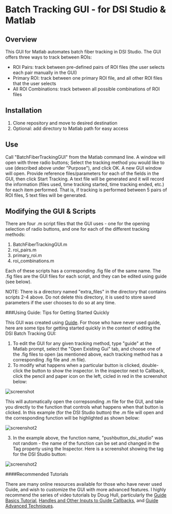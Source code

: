 # Batch Tracking GUI - for DSI Studio & Matlab

## Overview

This GUI for Matlab automates batch fiber tracking in DSI Studio. The GUI offers three ways to track between ROIs:

* ROI Pairs: track between pre-defined pairs of ROI files (the user selects each pair manually in the GUI)
* Primary ROI: track between one primary ROI file, and all other ROI files that the user selects
* All ROI Combinations: track between all possible combinations of ROI files

## Installation

1. Clone repository and move to desired destination
2. Optional: add directory to Matlab path for easy access

## Use

Call "BatchFiberTrackingGUI" from the Matlab command line. A window will open with three radio buttons; Select the tracking method you would like to use (described above under "Purpose"), and click OK. A new GUI window will open. Provide reference files/parameters for each of the fields in the GUI, then click Start Tracking. A text file will be generated and it will record the information (files used, time tracking started, time tracking ended, etc.) for each item performed. That is, if tracking is performed between 5 pairs of ROI files, 5 text files will be generated.

## Modifying the GUI & Scripts

There are four .m script files that the GUI uses - one for the opening selection of radio buttons, and one for each of the different tracking methods:

1. BatchFiberTrackingGUI.m
2. roi_pairs.m
3. primary_roi.m
4. roi_combinations.m

Each of these scripts has a corresponding .fig file of the same name. The .fig files are the GUI files for each script, and they can be edited using guide (see below).

NOTE: There is a directory named "extra_files" in the directory that contains scripts 2-4 above. Do not delete this directory, it is used to store saved parameters if the user chooses to do so at any time.

###Using Guide: Tips for Getting Started Quickly

This GUI was created using [Guide](http://www.mathworks.com/discovery/matlab-gui.html). For those who have never used guide, here are some tips for getting started quickly in the context of editing the DSI Batch Tracking GUI:

1. To edit the GUI for any given tracking method, type "guide" at the Matlab prompt, select the "Open Existing Gui" tab, and choose one of the .fig files to open (as mentioned above, each tracking method has a corresponding .fig file and .m file).
2. To modify what happens when a particular button is clicked, double-click the button to show the inspector. In the inspector next to Callback, click the pencil and paper icon on the left, cicled in red in the screenshot below:

![screenshot](https://raw.github.com/tarrlab/DSI-Studio-Batch-Tracker/master/screenshots/callback.png)

 This will automatically open the correpsonding .m file for the GUI, and take you directly to the function that controls what happens when that button is clicked. In this example (for the DSI Studio button) the .m file will open and the corresponding function will be highlighted as shown below:

![screenshot2](https://raw.github.com/tarrlab/DSI-Studio-Batch-Tracker/master/screenshots/callback_autoselected.png)

3. In the example above, the function name, "pushbutton_dsi_studio" was not random - the name of the function can be set and changed in the Tag property using the Inspector. Here is a screenshot showing the tag for the DSI Studio button:

![screenshot2](https://raw.github.com/tarrlab/DSI-Studio-Batch-Tracker/master/screenshots/tag.png)

####Recommended Tutorials

There are many online resources available for those who have never used Guide, and wish to customize the GUI with more advanced features. I highly recommend the series of video tutorials by Doug Hull, particularly the [Guide Basics Tutorial](http://blogs.mathworks.com/videos/2013/02/06/introduction-to-gui-building-with-guide-in-matlab/), [Handles and Other Inputs to Guide Callbacks](http://blogs.mathworks.com/pick/2008/04/17/advanced-matlab-handles-and-other-inputs-to-guide-callbacks/), and [Guide Advanced Techniques](http://www.mathworks.com/matlabcentral/fileexchange/8616-video-guide-advanced-techniques).